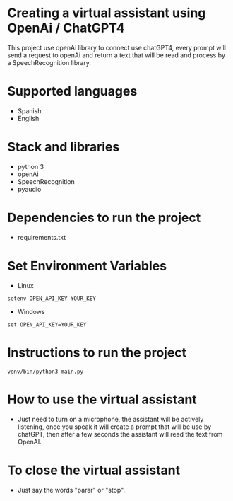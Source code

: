 # Creating a virtual assistant using OpenAi / ChatGPT4
This project use openAi library to connect use chatGPT4, every prompt will send a request to openAi and return a text
that will be read and process by a SpeechRecognition library. 

# Supported languages
- Spanish
- English

# Stack and libraries
- python 3
- openAi
- SpeechRecognition
- pyaudio

# Dependencies to run the project
- requirements.txt

# Set Environment Variables
- Linux
```
setenv OPEN_API_KEY YOUR_KEY
```
- Windows
```
set OPEN_API_KEY=YOUR_KEY
```

# Instructions to run the project
```
venv/bin/python3 main.py
```


# How to use the virtual assistant
- Just need to turn on a microphone, the assistant will be actively listening, once you speak it will create
a prompt that will be use by chatGPT, then after a few seconds the assistant will read the text from OpenAI.

# To close the virtual assistant
- Just say the words "parar" or "stop".